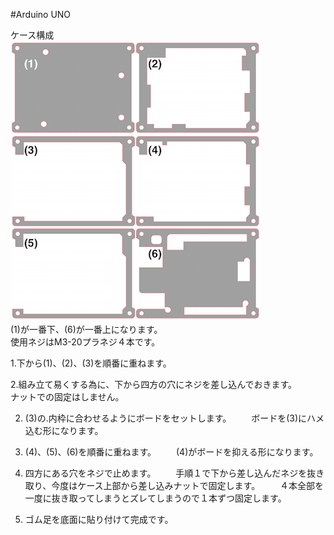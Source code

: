 #Arduino UNO

ケース構成<br>
![](../img/1100_case/manual/arduino_uno00.png)
<br>
(1)が一番下、(6)が一番上になります。<br>
使用ネジはM3-20プラネジ４本です。<br>

1.下から(1)、(2)、(3)を順番に重ねます。<br>

2.組み立て易くする為に、下から四方の穴にネジを差し込んでおきます。<br>
ナットでの固定はしません。

2.  (3)の.内枠に合わせるようにボードをセットします。
　　ボードを(3)にハメ込む形になります。

3.  (4)、(5)、(6)を順番に重ねます。
　　(4)がボードを抑える形になります。

4.  四方にある穴をネジで止めます。
　　手順１で下から差し込んだネジを抜き取り、今度はケース上部から差し込みナットで固定します。
　　４本全部を一度に抜き取ってしまうとズレてしまうので１本ずつ固定します。

5.  ゴム足を底面に貼り付けて完成です。